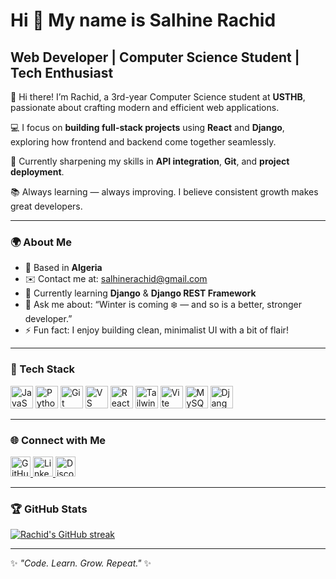 Hi 👋 My name is **Salhine Rachid**
===================================

**Web Developer | Computer Science Student | Tech Enthusiast**
--------------------------------------------------------------

👋 Hi there! I’m Rachid, a 3rd-year Computer Science student at **USTHB**, passionate about crafting modern and efficient web applications.

💻 I focus on **building full-stack projects** using **React** and **Django**, exploring how frontend and backend come together seamlessly.

🚀 Currently sharpening my skills in **API integration**, **Git**, and **project deployment**.

📚 Always learning — always improving. I believe consistent growth makes great developers.

---

### 🌍 About Me

- 📍 Based in **Algeria**
- ✉️ Contact me at: [salhinerachid@gmail.com](mailto:salhinerachid@gmail.com)
- 🧠 Currently learning **Django** & **Django REST Framework**
- 💬 Ask me about: “Winter is coming ❄️ — and so is a better, stronger developer.”
- ⚡ Fun fact: I enjoy building clean, minimalist UI with a bit of flair!

---

### 🧰 Tech Stack

<p align="left">
<a href="https://developer.mozilla.org/en-US/docs/Web/JavaScript" target="_blank"><img src="https://raw.githubusercontent.com/danielcranney/readme-generator/main/public/icons/skills/javascript-colored.svg" width="36" height="36" alt="JavaScript" title="JavaScript"/></a>
<a href="https://www.python.org/" target="_blank"><img src="https://raw.githubusercontent.com/danielcranney/readme-generator/main/public/icons/skills/python-colored.svg" width="36" height="36" alt="Python" title="Python"/></a>
<a href="https://git-scm.com/" target="_blank"><img src="https://raw.githubusercontent.com/danielcranney/readme-generator/main/public/icons/skills/git-colored.svg" width="36" height="36" alt="Git" title="Git"/></a>
<a href="https://code.visualstudio.com/" target="_blank"><img src="https://raw.githubusercontent.com/danielcranney/readme-generator/main/public/icons/skills/visualstudiocode-colored.svg" width="36" height="36" alt="VS Code" title="VS Code"/></a>
<a href="https://react.dev/" target="_blank"><img src="https://raw.githubusercontent.com/danielcranney/readme-generator/main/public/icons/skills/react-colored.svg" width="36" height="36" alt="React" title="React"/></a>
<a href="https://tailwindcss.com/" target="_blank"><img src="https://raw.githubusercontent.com/danielcranney/readme-generator/main/public/icons/skills/tailwindcss-colored.svg" width="36" height="36" alt="TailwindCSS" title="TailwindCSS"/></a>
<a href="https://vitejs.dev/" target="_blank"><img src="https://raw.githubusercontent.com/danielcranney/readme-generator/main/public/icons/skills/vite-colored.svg" width="36" height="36" alt="Vite" title="Vite"/></a>
<a href="https://www.mysql.com/" target="_blank"><img src="https://raw.githubusercontent.com/danielcranney/readme-generator/main/public/icons/skills/mysql-colored.svg" width="36" height="36" alt="MySQL" title="MySQL"/></a>
<a href="https://www.djangoproject.com/" target="_blank"><img src="https://raw.githubusercontent.com/danielcranney/readme-generator/main/public/icons/skills/django-colored-dark.svg" width="36" height="36" alt="Django" title="Django"/></a>
</p>

---

### 🌐 Connect with Me

<p align="left">
<a href="https://github.com/SalhineRachid" target="_blank">
  <img src="https://raw.githubusercontent.com/danielcranney/readme-generator/main/public/icons/socials/github-dark.svg" width="32" height="32" alt="GitHub" title="GitHub"/>
</a>
<a href="https://www.linkedin.com/in/SalhineRachid" target="_blank">
  <img src="https://raw.githubusercontent.com/danielcranney/readme-generator/main/public/icons/socials/linkedin-dark.svg" width="32" height="32" alt="LinkedIn" title="LinkedIn"/>
</a>
<a href="https://discord.com/users/rachid_sl" target="_blank">
  <img src="https://raw.githubusercontent.com/danielcranney/readme-generator/main/public/icons/socials/discord-dark.svg" width="32" height="32" alt="Discord" title="Discord"/>
</a>
</p>

---

### 🏆 GitHub Stats

<p align="left">
  <a href="https://github.com/SalhineRachid">
    <img src="https://github-readme-streak-stats.herokuapp.com/?user=SalhineRachid&theme=dark&hide_border=true&background=1c1917&stroke=ffffff&ring=ffffff&fire=ffffff&currStreakNum=ffffff&currStreakLabel=ffffff&sideNums=ffffff&sideLabels=ffffff&dates=ffffff" alt="Rachid's GitHub streak"/>
  </a>
</p>

---

✨ _"Code. Learn. Grow. Repeat."_ ✨
